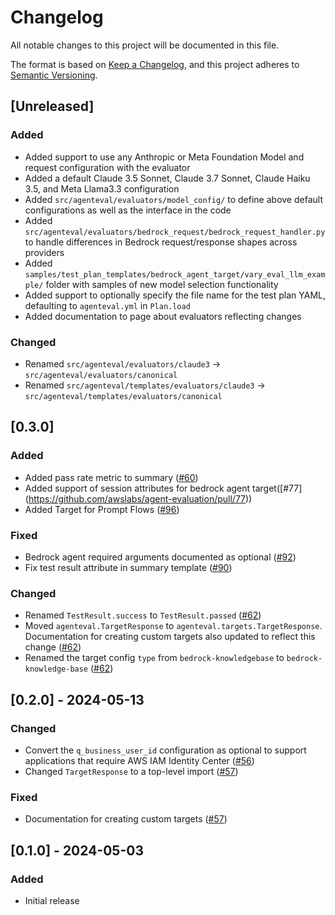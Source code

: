 # Changelog

All notable changes to this project will be documented in this file.

The format is based on [Keep a Changelog](https://keepachangelog.com/en/1.1.0/),
and this project adheres to [Semantic Versioning](https://semver.org/spec/v2.0.0.html).

## [Unreleased]

### Added
- Added support to use any Anthropic or Meta Foundation Model and request configuration with the evaluator
- Added a default Claude 3.5 Sonnet, Claude 3.7 Sonnet, Claude Haiku 3.5, and Meta Llama3.3 configuration
- Added `src/agenteval/evaluators/model_config/` to define above default configurations as well as the interface in the code
- Added `src/agenteval/evaluators/bedrock_request/bedrock_request_handler.py` to handle differences in Bedrock request/response shapes across providers
- Added `samples/test_plan_templates/bedrock_agent_target/vary_eval_llm_example/` folder with samples of new model selection functionality
- Added support to optionally specify the file name for the test plan YAML, defaulting to `agenteval.yml` in `Plan.load`
- Added documentation to page about evaluators reflecting changes

### Changed
- Renamed `src/agenteval/evaluators/claude3` -> `src/agenteval/evaluators/canonical`
- Renamed `src/agenteval/templates/evaluators/claude3` -> `src/agenteval/templates/evaluators/canonical`

## [0.3.0]

### Added
- Added pass rate metric to summary ([#60](https://github.com/awslabs/agent-evaluation/pull/60))
- Added support of session attributes for bedrock agent target([#77] (https://github.com/awslabs/agent-evaluation/pull/77))
- Added Target for Prompt Flows ([#96](https://github.com/awslabs/agent-evaluation/pull/96))

### Fixed
- Bedrock agent required arguments documented as optional ([#92](https://github.com/awslabs/agent-evaluation/pull/92))
- Fix test result attribute in summary template ([#90](https://github.com/awslabs/agent-evaluation/pull/90))

### Changed
- Renamed `TestResult.success` to `TestResult.passed` ([#62](https://github.com/awslabs/agent-evaluation/pull/62))
- Moved `agenteval.TargetResponse` to `agenteval.targets.TargetResponse`. Documentation for creating custom targets also updated to reflect this change ([#62](https://github.com/awslabs/agent-evaluation/pull/62))
- Renamed the target config `type` from `bedrock-knowledgebase` to `bedrock-knowledge-base` ([#62](https://github.com/awslabs/agent-evaluation/pull/62))

## [0.2.0] - 2024-05-13

### Changed
- Convert the `q_business_user_id` configuration as optional to support applications that require AWS IAM Identity Center ([#56](https://github.com/awslabs/agent-evaluation/pull/56))
- Changed `TargetResponse` to a top-level import ([#57](https://github.com/awslabs/agent-evaluation/pull/57))

### Fixed
- Documentation for creating custom targets ([#57](https://github.com/awslabs/agent-evaluation/pull/57))

## [0.1.0] - 2024-05-03

### Added
- Initial release
